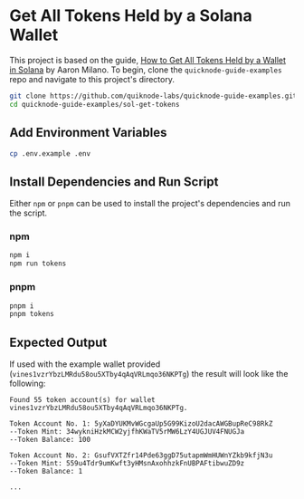 # Get All Tokens Held by a Solana Wallet

This project is based on the guide, [How to Get All Tokens Held by a Wallet in Solana](https://www.quicknode.com/guides/web3-sdks/how-to-get-all-tokens-held-by-a-wallet-in-solana) by Aaron Milano. To begin, clone the `quicknode-guide-examples` repo and navigate to this project's directory.

```bash
git clone https://github.com/quiknode-labs/quicknode-guide-examples.git
cd quicknode-guide-examples/sol-get-tokens
```

## Add Environment Variables

```bash
cp .env.example .env
```

## Install Dependencies and Run Script

Either `npm` or `pnpm` can be used to install the project's dependencies and run the script.

### npm

```bash
npm i
npm run tokens
```

### pnpm

```bash
pnpm i
pnpm tokens
```

## Expected Output

If used with the example wallet provided (`vines1vzrYbzLMRdu58ou5XTby4qAqVRLmqo36NKPTg`) the result will look like the following:

```
Found 55 token account(s) for wallet vines1vzrYbzLMRdu58ou5XTby4qAqVRLmqo36NKPTg.

Token Account No. 1: 5yXaDYUKMvWGcgaUp5G99KizoU2dacAWGBupReC98RkZ
--Token Mint: 34wykniHzkMCW2yjfhKWaTV5rMW6LzY4UGJUV4FNUGJa
--Token Balance: 100

Token Account No. 2: GsufVXTZfr14Pde63ggD75utapmWmHUWnYZkb9kfjN3u
--Token Mint: 559u4Tdr9umKwft3yHMsnAxohhzkFnUBPAFtibwuZD9z
--Token Balance: 1

...
```